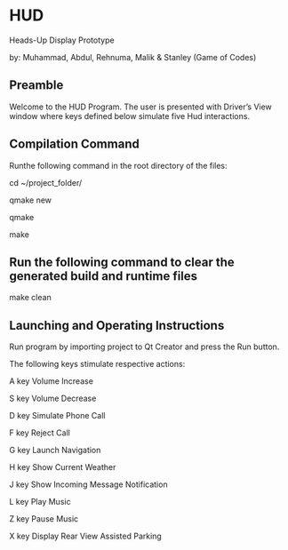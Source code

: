 # HUD
Heads-Up Display Prototype

by: Muhammad, Abdul, Rehnuma, Malik & Stanley (Game of Codes)

Preamble
---------

Welcome to the HUD Program. The user is presented with Driver’s View window where keys defined below simulate five Hud interactions.

Compilation Command
----------------------

Runthe following command in the root directory of the files:

cd ~/project_folder/

qmake new

qmake

make

Run the following command to clear the generated build and runtime files
----------------------------------------------------------------------------

make clean

Launching and Operating Instructions
--------------------------------------

Run program by importing project to Qt Creator and press the Run button. 

The following keys stimulate respective actions:

A key Volume Increase

S key Volume Decrease

D key Simulate Phone Call

F key Reject Call

G key Launch Navigation

H key Show Current Weather

J key Show Incoming Message Notification

L key Play Music

Z key Pause Music

X key Display Rear View Assisted Parking
